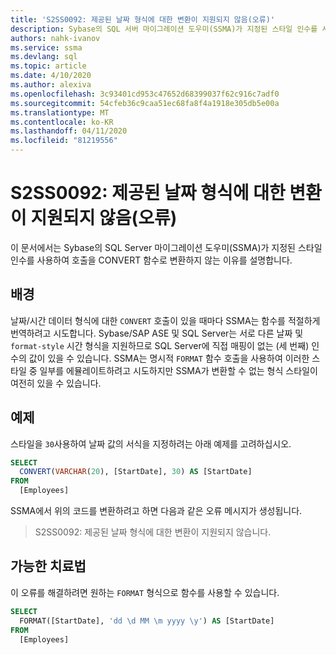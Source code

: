 ```yaml
---
title: 'S2SS0092: 제공된 날짜 형식에 대한 변환이 지원되지 않음(오류)'
description: Sybase의 SQL 서버 마이그레이션 도우미(SSMA)가 지정된 스타일 인수를 사용하여 호출을 CONVERT 함수로 변환하지 않는 이유를 설명합니다.
authors: nahk-ivanov
ms.service: ssma
ms.devlang: sql
ms.topic: article
ms.date: 4/10/2020
ms.author: alexiva
ms.openlocfilehash: 3c93401cd953c47652d68399037f62c916c7adf0
ms.sourcegitcommit: 54cfeb36c9caa51ec68fa8f4a1918e305db5e00a
ms.translationtype: MT
ms.contentlocale: ko-KR
ms.lasthandoff: 04/11/2020
ms.locfileid: "81219556"
---
```

# <a name="s2ss0092-the-conversion-for-provided-date-format-is-not-supported-error"></a>S2SS0092: 제공된 날짜 형식에 대한 변환이 지원되지 않음(오류)

이 문서에서는 Sybase의 SQL Server 마이그레이션 도우미(SSMA)가 지정된 스타일 인수를 사용하여 호출을 CONVERT 함수로 변환하지 않는 이유를 설명합니다.

## <a name="background"></a>배경

날짜/시간 데이터 형식에 대한 `CONVERT` 호출이 있을 때마다 SSMA는 함수를 적절하게 번역하려고 시도합니다. Sybase/SAP ASE 및 SQL Server는 서로 다른 날짜 및 `format-style` 시간 형식을 지원하므로 SQL Server에 직접 매핑이 없는 (세 번째) 인수의 값이 있을 수 있습니다. SSMA는 명시적 `FORMAT` 함수 호출을 사용하여 이러한 스타일 중 일부를 에뮬레이트하려고 시도하지만 SSMA가 변환할 수 없는 형식 스타일이 여전히 있을 수 있습니다.

## <a name="example"></a>예제

스타일을 `30`사용하여 날짜 값의 서식을 지정하려는 아래 예제를 고려하십시오.

```sql
SELECT
  CONVERT(VARCHAR(20), [StartDate], 30) AS [StartDate]
FROM
  [Employees]
```

SSMA에서 위의 코드를 변환하려고 하면 다음과 같은 오류 메시지가 생성됩니다.

> S2SS0092: 제공된 날짜 형식에 대한 변환이 지원되지 않습니다.

## <a name="possible-remedies"></a>가능한 치료법

이 오류를 해결하려면 원하는 `FORMAT` 형식으로 함수를 사용할 수 있습니다.

```sql
SELECT
  FORMAT([StartDate], 'dd \d MM \m yyyy \y') AS [StartDate]
FROM
  [Employees]
```
